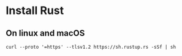 # Install Rust

## On linux and macOS

```shell
curl --proto '=https' --tlsv1.2 https://sh.rustup.rs -sSf | sh
```

